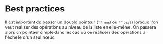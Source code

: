 # Best practices
Il est important de passer un double pointeur (`**head` ou `**tail`) lorsque l'on veut réaliser des opérations au niveau de la liste en elle-même. On passera alors un pointeur simple dans les cas où on réalisera des opérations à l'échelle d'un seul nœud.